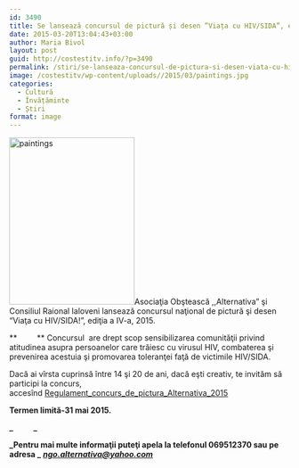 ```yaml
---
id: 3490
title: Se lansează concursul de pictură și desen ”Viața cu HIV/SIDA”, ediția IV
date: 2015-03-20T13:04:43+03:00
author: Maria Bivol
layout: post
guid: http://costestitv.info/?p=3490
permalink: /stiri/se-lanseaza-concursul-de-pictura-si-desen-viata-cu-hivsida-editia-iv/
image: /costestitv/wp-content/uploads//2015/03/paintings.jpg
categories:
  - Cultură
  - Învățăminte
  - Știri
format: image
---
```

[<img class="alignleft size-medium wp-image-3491" src="/costestitv/wp-content/uploads//2015/03/paintings-225x300.jpg" alt="paintings" width="225" height="300" srcset="http://costestitv.ddev.local/costestitv/wp-content/uploads//2015/03/paintings-225x300.jpg 225w, http://costestitv.ddev.local/costestitv/wp-content/uploads//2015/03/paintings.jpg 768w" sizes="(max-width: 225px) 100vw, 225px" />](/costestitv/wp-content/uploads//2015/03/paintings.jpg)Asociaţia Obştească ,,Alternativa” şi Consiliul Raional Ialoveni lansează concursul naţional de pictură şi desen  “Viaţa cu HIV/SIDA!”, ediţia a IV-a, 2015.

**         ** Concursul  are drept scop sensibilizarea comunităţii privind atitudinea asupra persoanelor care trăiesc cu virusul HIV, combaterea şi prevenirea acestuia şi promovarea toleranţei faţă de victimile HIV/SIDA.

Dacă ai vîrsta cuprinsă între 14 şi 20 de ani, dacă eşti creativ, te invităm să participi la concurs, accesînd [Regulament\_concurs\_de\_pictura\_Alternativa_2015](/costestitv/wp-content/uploads//2015/03/Regulament_concurs_de_pictura_Alternativa_2015.docx)

**Termen limită-31 mai 2015.**

**_           _** 

**_Pentru mai multe informaţii puteţi apela la telefonul 069512370 sau pe adresa _** [**_ngo.alternativa@yahoo.com_**](mailto:ngo.alternativa@yahoo.com)

&nbsp;

&nbsp;

&nbsp;
